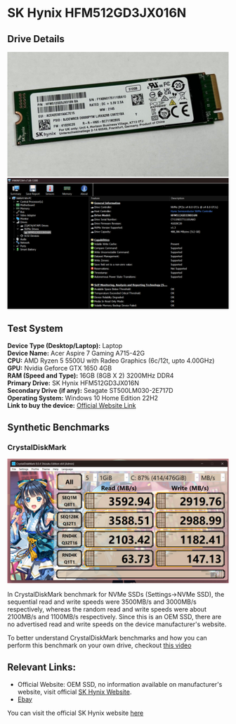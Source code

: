 # SK Hynix HFM512GD3JX016N

## Drive Details
![Alt text](s-l1600-2.jpg)
![Alt text](image-1.png)


## Test System
**Device Type (Desktop/Laptop):** Laptop
<br>**Device Name:** Acer Aspire 7 Gaming A715-42G
<br>**CPU:** AMD Ryzen 5 5500U with Radeo Graphics (6c/12t, upto 4.00GHz)
<br>**GPU:** Nvidia Geforce GTX 1650 4GB
<br>**RAM (Speed and Type):** 16GB (8GB X 2) 3200MHz DDR4
<br>**Primary Drive:** SK Hynix HFM512GD3JX016N
<br>**Secondary Drive (if any):** Seagate ST500LM030-2E717D
<br>**Operating System:** Windows 10 Home Edition 22H2
<br>**Link to buy the device:** [Official Website Link](https://store.acer.com/en-in/laptops/gaming/acer-aspire7-gaming-laptop-amd-ryzen5-5500u-a715-42g-nvidia-gtx-1651)

## Synthetic Benchmarks

### CrystalDiskMark

![Alt text](<Screenshot 2024-01-28 122358-1.png>)

In CrystalDiskMark benchmark for NVMe SSDs (Settings->NVMe SSD), the sequential read and write speeds were 3500MB/s and 3000MB/s respectively, whereas the random read and write speeds were about 2100MB/s and 1100MB/s respectively. Since this is an OEM SSD, there are no advertised read and write speeds on the device manufacturer's website.

To better understand CrystalDiskMark benchmarks and how you can perform this benchmark on your own drive, checkout [this video](https://www.youtube.com/watch?v=JI8QS74Xz38)

## Relevant Links:
 - Official Website: OEM SSD, no information available on manufacturer's website, visit official [SK Hynix Website](https://ssd.skhynix.com/).
 - [Ebay](https://www.ebay.com/sch/i.html?_from=R40&_nkw=SK+Hynix+HFM512GD3JX016N&_sacat=0)

You can visit the official SK Hynix website [here](https://ssd.skhynix.com/)
